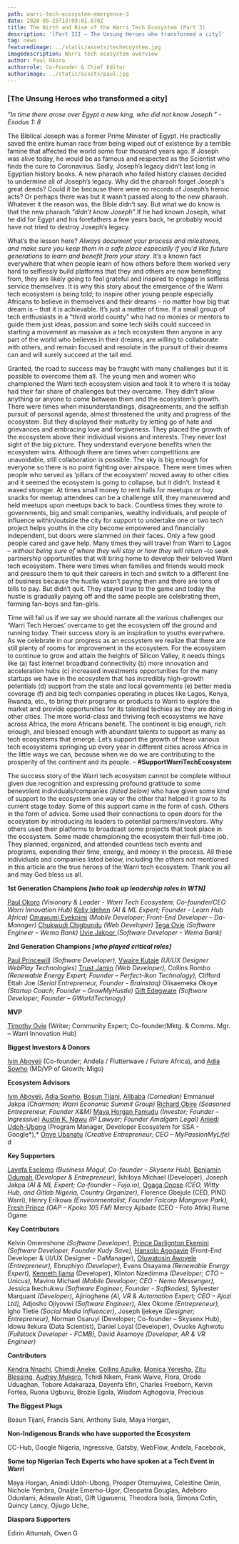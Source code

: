 ```yaml
---
path: warri-tech-ecosystem-emergence-3
date: 2020-05-25T13:09:01.870Z
title: The Birth and Rise of the Warri Tech Ecosystem (Part 3)
description: '[Part III – The Unsung Heroes who transformed a city]'
tag: news
featuredimage: ../static/assets/techecoystem.jpg
imagedescription: Warri tech ecosystem overview
author: Paul Okoro
authorrole: Co-Founder & Chief Editor
authorimage: ../static/assets/paul.jpg
---
```

<!--StartFragment-->

### \[The Unsung Heroes who transformed a city]

*“In time there arose over Egypt a new king, who did not know Joseph.” - Exodus 1: 8*

The Biblical Joseph was a former Prime Minister of Egypt. He practically saved the entire human race from being wiped out of existence by a terrible famine that affected the world some four thousand years ago. If Joseph was alive today, he would be as famous and respected as the Scientist who finds the cure to Coronavirus. Sadly, Joseph’s legacy didn’t last long in Egyptian history books. A new pharaoh who failed history classes decided to undermine all of Joseph’s legacy. Why did the pharaoh forget Joseph's great deeds? Could it be because there were no records of Joseph’s heroic acts? Or perhaps there was but it wasn’t passed along to the new pharaoh. Whatever it the reason was, the Bible didn’t say. But what we do know is that the new pharaoh *“didn’t know Joseph”*.If he had known Joseph, what he did for Egypt and his forefathers a few years back, he probably would have not tried to destroy Joseph’s legacy.

What’s the lesson here? *Always document your process and milestones, and make sure you keep them in a safe place especially if you’d like future generations to learn and benefit from your story*. It’s a known fact everywhere that when people learn of how others before them worked very hard to selflessly build platforms that they and others are now benefiting from, they are likely going to feel grateful and inspired to engage in selfless service themselves. It is why this story about the emergence of the Warri tech ecosystem is being told; to inspire other young people especially Africans to believe in themselves and their dreams – no matter how big that dream is – that it is achievable. It’s just a matter of time. If a small group of tech enthusiasts in a “third world county” who had no monies or mentors to guide them just ideas, passion and some tech skills could succeed in starting a movement as massive as a tech ecosystem then anyone in any part of the world who believes in their dreams, are willing to collaborate with others, and remain focused and resolute in the pursuit of their dreams can and will surely succeed at the tail end.

Granted, the road to success may be fraught with many challenges but it is possible to overcome them all. The young men and women who championed the Warri tech ecosystem vision and took it to where it is today had their fair share of challenges but they overcame. They didn’t allow anything or anyone to come between them and the ecosystem’s growth. There were times when misunderstandings, disagreements, and the selfish pursuit of personal agenda, almost threatened the unity and progress of the ecosystem. But they displayed their maturity by letting go of hate and grievances and embracing love and forgiveness. They placed the growth of the ecosystem above their individual visions and interests. They never lost sight of the big picture. They understand everyone benefits when the ecosystem wins. Although there are times when competitions are unavoidable, still collaboration is possible. The sky is big enough for everyone so there is no point fighting over airspace. There were times when people who served as ‘pillars of the ecosystem’ moved away to other cities and it seemed the ecosystem is going to collapse, but it didn’t. Instead it waxed stronger. At times small money to rent halls for meetups or buy snacks for meetup attendees can be a challenge still, they maneuvered and held meetups upon meetups back to back. Countless times they wrote to governments, big and small companies, wealthy individuals, and people of influence within/outside the city for support to undertake one or two tech project helps youths in the city become empowered and financially independent, but doors were slammed on their faces. Only a few good people cared and gave help. Many times they will travel from Warri to Lagos – *without being sure of where they will stay or how they will return* –to seek partnership opportunities that will bring home to develop their beloved Warri tech ecosystem. There were times when families and friends would mock and pressure them to quit their careers in tech and switch to a different line of business because the hustle wasn’t paying then and there are tons of bills to pay. But didn’t quit. They stayed true to the game and today the hustle is gradually paying off and the same people are celebrating them, forming fan-boys and fan-girls.

Time will fail us if we say we should narrate all the various challenges our ‘Warri Tech Heroes’ overcame to get the ecosystem off the ground and running today. Their success story is an inspiration to youths everywhere. As we celebrate in our progress as an ecosystem we realize that there are still plenty of rooms for improvement in the ecosystem. For the ecosystem to continue to grow and attain the heights of Silicon Valley, it needs things like (a) fast internet broadband connectivity (b) more innovation and acceleration hubs (c) increased investments opportunities for the many startups we have in the ecosystem that has incredibly high-growth potentials (d) support from the state and local governments (e) better media coverage (f) and big tech companies operating in places like Lagos, Kenya, Rwanda, etc., to bring their programs or products to Warri to explore the market and provide opportunities for its talented techies as they are doing in other cities. The more world-class and thriving tech ecosystems we have across Africa, the more Africans benefit. The continent is big enough, rich enough, and blessed enough with abundant talents to support as many as tech ecosystems that emerge. Let’s support the growth of these various tech ecosystems springing up every year in different cities across Africa in the little ways we can, because when we do we are contributing to the prosperity of the continent and its people. – **\#SupportWarriTechEcosystem**

The success story of the Warri tech ecosystem cannot be complete without given due recognition and expressing profound gratitude to some benevolent individuals/companies *(listed below)* who have given some kind of support to the ecosystem one way or the other that helped it grow to its current stage today. Some of this support came in the form of cash. Others in the form of advice. Some used their connections to open doors for the ecosystem by introducing its leaders to potential partners/investors. Why others used their platforms to broadcast some projects that took place in the ecosystem. Some made championing the ecosystem their full-time job. They planned, organized, and attended countless tech events and programs, expending their time, energy, and money in the process. All these individuals and companies listed below, including the others not mentioned in this article are the true heroes of the Warri tech ecosystem. Thank you all and may God bless us all.

**1st Generation Champions *\[who took up leadership roles in WTN]***

[Paul Okoro](https://twitter.com/okoropaul) *(Visionary & Leader - Warri Tech Ecosystem; Co-founder/CEO Warri Innovation Hub)* [Kelly Idehen](https://twitter.com/IconicKelx) *(AI & ML Expert; Founder - Learn Hub Africa)* [Omawumi Eyekpimi](https://twitter.com/LeBelleAmi) *(Mobile Developer; Front-End Developer – Da-Manager)* [Chukwudi Chigbundu](https://twitter.com/topchuqs) *(Web Developer)* [Tega Ovie](https://twitter.com/princetegaton) *(Software Engineer – Wema Bank)* [Uvie Jakpor ](https://twitter.com/UvieJakpor)*(Software Developer - Wema Bank)*

**2nd Generation Champions *\[who played critical roles]***

[Paul Princewill](https://twitter.com/paulfromwarri) *(Software Developer),* [Vwaire Kutaje](https://twitter.com/Kutajbaba) *(UI/UX Designer WebPlay Technologies)* [Trust Jamin](https://twitter.com/codekyd) *(Web Developer),* Collins Rombo *(Renewable Energy Expert; Founder – Perfect-Ikon Technology),* Clifford Ettah Joe *(Serial Entrepreneur, Founder - Brainstaq)* Olisaemeka Okoye *(Startup Coach; Founder – GrowMyHustle)* [Gift Edegware](https://twitter.com/giftedegware) *(Software Developer; Founder – GWorldTechnogy)*

**MVP**

[Timothy Ovie](https://twitter.com/timothy_ovie) (Writer; Community Expert; Co-founder/Mktg. & Comms. Mgr. – Warri Innovation Hub)

**Biggest Investors & Donors**

[Iyin Aboyeji](https://twitter.com/iaboyeji) (Co-founder; Andela / Flutterwave / Future Africa), and [Adia Sowho](https://twitter.com/adiaspeaks) (MD/VP of Growth; Migo)

**Ecosystem Advisors**

[Iyin Aboyeji](https://twitter.com/iaboyeji), [Adia Sowho](https://twitter.com/adiaspeaks), [Bosun Tijani](https://twitter.com/bosuntijani), [Alibaba](https://twitter.com/ALIBABAGCFR) *(Comedian)* Emmanuel Jakpa *(Chairman; Warri Economic Summit Group)* [Richard Obire](https://twitter.com/richardobire) *(Seasoned Entrepreneur, Founder X&M)* [Maya Horgan Famudu](https://twitter.com/mayahorgan) *(Investor; Founder – Ingressive)* [Austin K. Ngwu](https://twitter.com/AKNgwu) *(IP Lawyer; Founder Amalgam Legal)* [Aniedi Udoh-Ubong](https://twitter.com/aniediudo) (Program Manager, Developer Ecosystem for SSA - Google*),* [Onye Ubanatu](https://twitter.com/onyeubanatu) *(Creative Entrepreneur; CEO – MyPassionMyLife)* d

**Key Supporters**

[Layefa Eselemo](https://twitter.com/LayeEselemo) *(Business Mogul; Co-founder – Skysenx Hub),* [Benjamin Odumah ](https://twitter.com/ojbilly)*(Developer & Entrepreneur),* Ikhiloya Michael (Developer), Joseph Jakpa *(AI & ML Expert; Co-founder – Fujo.io),* [Ogaga Onose](https://twitter.com/OGA4SKY) *(CEO, Witty Hub, and Gitlab Nigeria, Country Organizer),* Florence Gbejule (CED, PIND Warri), Henry Erikowa *(Environmentalist; Founder Falcorp Mangrove Park),* [Fresh Prince](https://twitter.com/jockfreshprince) *(OAP – Kpoko 105 FM)* Mercy Ajibade (CEO - Foto Afrik) Rume Ogane

**Key Contributors**

Kelvin Omereshone *(Software Developer),* [Prince Darlignton Ekemini](https://twitter.com/IamCoderisk) *(Software Developer, Founder Kudy Save),* [Hanxolo Agogavie](https://twitter.com/hanxolo) (Front-End Developer & UI/UX Designer - DaManager), [Oluwatosin Awoyele](https://twitter.com/OluwatosinAwoy3) *(Entrepreneur),* Ebruphiyo *(Developer),* Evans Osayama *(Renewable Energy Expert),* [Kenneth Ijama](https://twitter.com/teamwebbravo) (Developer), Klinton Nzedimma *(Developer; CTO – Unicus),* Mavino Michael *(Mobile Developer; CEO - Nemo Messenger),* Jessica Ikechukwu *(Software Engineer, Founder - Softkodes),* Sylvester Marquant *(Developer),* Ajirioghene *(AI, VR & Automation Expert; CEO – Ajozi Ltd),* Adjosho Ojiyovwi *(Software Engineer),* Alex Okome *(Entrepreneur),* Igho Tietie *(Social Media Influencer),* Joseph Ijekeye *(Designer; Entrepreneur)*, Norman Osaruyi (Developer; Co-founder – Skysenx Hub), Idowu Ilekura (Data Scientist), Daniel Loyal (Developer), Ovuoke Aghwotu *(Fullstack Developer - FCMB),* David Asamoye *(Developer, AR & VR Engineer)*

**Contributors**

[Kendra Nnachi](https://twitter.com/KendraNnachi), [Chimdi Aneke](https://twitter.com/chimdinduaneke), [Collins Azuike](https://twitter.com/azuike1), [Monica Yeresha](https://twitter.com/MoniqueYeresha), [Zitu Blessing](https://twitter.com/zitudiary), [Audrey Mukoro](https://twitter.com/diaryofaudrey), Tchidi Nkem, Frank Waive, Flora, Orode Uduaghan, Tobore Adakaraza, Dayenfa Efiri, Charles Freeborn, Kelvin Fortea, Ruona Ugbuvu, Brozie Egola, Wisdom Aghogovia, Precious

**The Biggest Plugs**

Bosun Tijani, Francis Sani, Anthony Sule, Maya Horgan,

**Non-Indigenous Brands who have supported the Ecosystem**

CC-Hub, Google Nigeria, Ingressive, Gatsby, WebFlow, Andela, Facebook,

**Some top Nigerian Tech Experts who have spoken at a Tech Event in Warri**

Maya Horgan, Aniedi Udoh-Ubong, Prosper Otemuyiwa, Celestine Omin, Nichole Yembra, Onaijte Emerho-Ugor, Cleopatra Douglas, Adeboro Odunlami, Adewale Abati, Gift Ugwuenu, Theodora Isola, Simona Cotin, Quincy Lancy, Ojiugo Uche,

**Diaspora Supporters**

Edirin Attumah, Owen G

<!--EndFragment-->